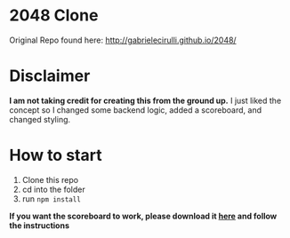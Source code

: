# 2048 Clone

Original Repo found here: http://gabrielecirulli.github.io/2048/


# Disclaimer
**I am not taking credit for creating this from the ground up.**
I just liked the concept so I changed some backend logic, added a scoreboard, and changed styling. 

# How to start
1. Clone this repo
1. cd into the folder
1. run `npm install`

**If you want the scoreboard to work, please download it [here](http://github.com/pedersendane/github-pages-2048-server) and follow the instructions** 
